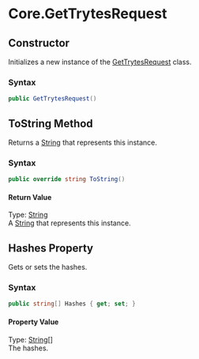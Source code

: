# Core.GetTrytesRequest
## Constructor 
 

Initializes a new instance of the <a href="T_Iota_Lib_CSharp_Api_Core_GetTrytesRequest">GetTrytesRequest</a> class.



### Syntax


```cs
public GetTrytesRequest()
```



## ToString Method 
 

Returns a <a href="http://msdn2.microsoft.com/en-us/library/s1wwdcbf" target="_blank">String</a> that represents this instance.



### Syntax


```cs
public override string ToString()
```


#### Return Value
Type: <a href="http://msdn2.microsoft.com/en-us/library/s1wwdcbf" target="_blank">String</a><br />A <a href="http://msdn2.microsoft.com/en-us/library/s1wwdcbf" target="_blank">String</a> that represents this instance.


## Hashes Property 
 

Gets or sets the hashes.



### Syntax


```cs
public string[] Hashes { get; set; }
```


#### Property Value
Type: <a href="http://msdn2.microsoft.com/en-us/library/s1wwdcbf" target="_blank">String</a>[]<br />The hashes.


